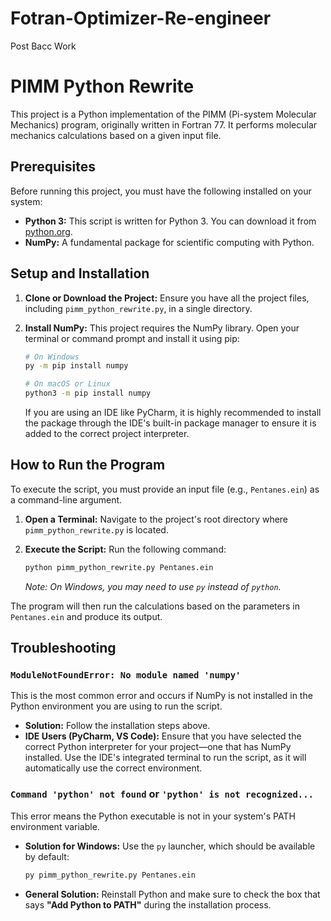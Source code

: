 # Fotran-Optimizer-Re-engineer
Post Bacc Work
# PIMM Python Rewrite

This project is a Python implementation of the PIMM (Pi-system Molecular Mechanics) program, originally written in Fortran 77. 
It performs molecular mechanics calculations based on a given input file.

## Prerequisites

Before running this project, you must have the following installed on your system:

* **Python 3:** This script is written for Python 3. You can download it from [python.org](https://www.python.org/).
* **NumPy:** A fundamental package for scientific computing with Python.

## Setup and Installation

1.  **Clone or Download the Project:**
    Ensure you have all the project files, including `pimm_python_rewrite.py`, in a single directory.

2.  **Install NumPy:**
    This project requires the NumPy library. Open your terminal or command prompt and install it using pip:
    ```bash
    # On Windows
    py -m pip install numpy

    # On macOS or Linux
    python3 -m pip install numpy
    ```
    If you are using an IDE like PyCharm, it is highly recommended to install the package through the IDE's built-in package manager to ensure it is added to the correct project interpreter.

## How to Run the Program

To execute the script, you must provide an input file (e.g., `Pentanes.ein`) as a command-line argument.

1.  **Open a Terminal:**
    Navigate to the project's root directory where `pimm_python_rewrite.py` is located.

2.  **Execute the Script:**
    Run the following command:
    ```bash
    python pimm_python_rewrite.py Pentanes.ein
    ```
    *Note: On Windows, you may need to use `py` instead of `python`.*

The program will then run the calculations based on the parameters in `Pentanes.ein` and produce its output.

## Troubleshooting

### `ModuleNotFoundError: No module named 'numpy'`

This is the most common error and occurs if NumPy is not installed in the Python environment you are using to run the script.

* **Solution:** Follow the installation steps above.
* **IDE Users (PyCharm, VS Code):** Ensure that you have selected the correct Python interpreter for your project—one that has NumPy installed. Use the IDE's integrated terminal to run the script, as it will automatically use the correct environment.

### `Command 'python' not found` or `'python' is not recognized...`

This error means the Python executable is not in your system's PATH environment variable.

* **Solution for Windows:** Use the `py` launcher, which should be available by default:
    ```bash
    py pimm_python_rewrite.py Pentanes.ein
    ```
* **General Solution:** Reinstall Python and make sure to check the box that says **"Add Python to PATH"** during the installation process.

